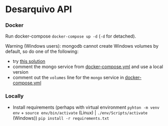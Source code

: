 # Desarquivo API

### Docker
Run docker-compose `docker-compose up -d` (`-d` for detached). 

Warning (Windows users): mongodb cannot create Windows volumes by default, so do one of the following:
* try [this solution](https://github.com/docker/for-win/issues/138#issuecomment-252969537)
* comment the mongo service from [docker-compose.yml](docker-compose.yml) and use a local version
* comment out the `volumes` line for the `mongo` service in [docker-compose.yml](docker-compose.yml)

### Locally
* Install requirements (perhaps with virtual environment `pyhton -m venv env` + `source env/bin/activate` (Linux) | `./env/Scripts/activate` (Windows)) `pip install -r requirements.txt`